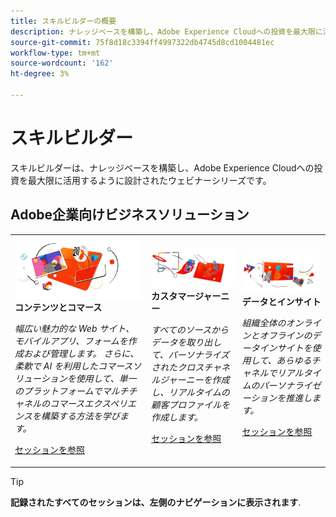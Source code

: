 ```yaml
---
title: スキルビルダーの概要
description: ナレッジベースを構築し、Adobe Experience Cloudへの投資を最大限に活かすための録画ウェビナーシリーズ。
source-git-commit: 75f8d18c3394ff4997322db4745d8cd1004481ec
workflow-type: tm+mt
source-wordcount: '162'
ht-degree: 3%

---
```


# スキルビルダー

スキルビルダーは、ナレッジベースを構築し、Adobe Experience Cloudへの投資を最大限に活用するように設計されたウェビナーシリーズです。

## Adobe企業向けビジネスソリューション

<table>
<tr>
  <td>
    <img alt="コンテンツとコマース" src="assets/commerce.png" />
    <div>
      <strong>コンテンツとコマース</strong>
    </div>
    <p>
    <em>幅広い魅力的な Web サイト、モバイルアプリ、フォームを作成および管理します。 さらに、柔軟で AI を利用したコマースソリューションを使用して、単一のプラットフォームでマルチチャネルのコマースエクスペリエンスを構築する方法を学びます。</em>
    <p>
    <a href="https://experienceleague.adobe.com/docs/events/skill-builder-recordings/content-and-commerce/overview.html" class="spectrum-Button spectrum-Button--outline spectrum-Button--primary spectrum-Button--sizeM">
      <span class="spectrum-Button-label has-no-wrap has-text-weight-bold">セッションを参照</span>
    </a>
  </td>
  <td>
    <img alt="カスタマージャーニー" src="assets/customer-journey.png" />
    <div>
      <strong>カスタマージャーニー</strong>
    </div>
    <p>
    <em>すべてのソースからデータを取り出して、パーソナライズされたクロスチャネルジャーニーを作成し、リアルタイムの顧客プロファイルを作成します。</em>
    <p>
    <a href="https://experienceleague.adobe.com/docs/events/skill-builder-recordings/customer-journeys/overview.html?lang=en" class="spectrum-Button spectrum-Button--outline spectrum-Button--primary spectrum-Button--sizeM">
      <span class="spectrum-Button-label has-no-wrap has-text-weight-bold">セッションを参照</span>
    </a>
  </td>
  <td>
    <img alt="データとインサイト" src="assets/data-insights.png" />
    <div>
      <strong>データとインサイト</strong>
    </div>
    <p>
    <em>組織全体のオンラインとオフラインのデータインサイトを使用して、あらゆるチャネルでリアルタイムのパーソナライゼーションを推進します。</em>
    <p>
    <a href="https://experienceleague.adobe.com/docs/events//data-and-insights/overview.html?lang=en" class="spectrum-Button spectrum-Button--outline spectrum-Button--primary spectrum-Button--sizeM">
      <span class="spectrum-Button-label has-no-wrap has-text-weight-bold">セッションを参照</span>
    </a>
  </td>  
</tr>
</table>

>[!TIP]
>
>**記録されたすべてのセッションは、左側のナビゲーションに表示されます**.
